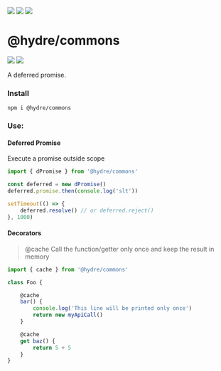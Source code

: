 ![][licence] [![][npm]][npmlink] [![][travis]][travislink]

# @hydre/commons

[![][discord]][discordlink] [![][twitter]][twitterlink]

[licence]: https://img.shields.io/github/license/HydreIO/deferred-promise.svg?style=for-the-badge
[npm]: https://img.shields.io/npm/v/@hydre/deferred-promise.svg?logo=npm&style=for-the-badge
[npmlink]: https://www.npmjs.com/package/@hydre/deferred-promise
[travis]: https://img.shields.io/travis/com/HydreIO/deferred-promise.svg?logo=travis&style=for-the-badge
[travislink]: https://travis-ci.com/HydreIO/deferred-promise
[twitter]: https://img.shields.io/badge/follow-us-blue.svg?logo=twitter&style=for-the-badge
[twitterlink]: https://twitter.com/hydreio
[discord]: https://img.shields.io/discord/265104803531587584.svg?logo=discord&style=for-the-badge
[discordlink]: https://discord.gg/Ea6a5cn

A deferred promise.

### Install

`npm i @hydre/commons`

### Use:

#### Deferred Promise
Execute a promise outside scope

```js
import { dPromise } from '@hydre/commons'

const deferred = new dPromise()
deferred.promise.then(console.log('slt'))

setTimeout(() => {
	deferred.resolve() // or deferred.reject()
}, 1000)
```

#### Decorators

> @cache
Call the function/getter only once and keep the result in memory

```js
import { cache } from '@hydre/commons'

class Foo {

	@cache
	bar() {
		console.log('This line will be printed only once')
		return new myApiCall()
	}

	@cache
	get baz() {
		return 5 + 5
	}
}
```